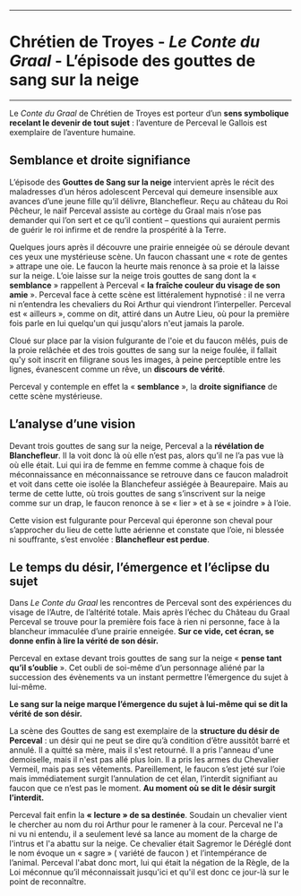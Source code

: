***
# Chrétien de Troyes - *Le Conte du Graal* - L’épisode des gouttes de sang sur la neige 
***
Le *Conte du Graal* de Chrétien de Troyes est porteur d’un **sens symbolique recelant le devenir de tout sujet** : l’aventure de Perceval le Gallois est exemplaire de l’aventure humaine.

## Semblance et droite signifiance

L’épisode des **Gouttes de Sang sur la neige** intervient après le récit des maladresses d’un héros adolescent Perceval qui demeure insensible aux avances d’une jeune fille qu’il délivre, Blanchefleur. Reçu au château du Roi Pêcheur, le naïf Perceval assiste au cortège du Graal mais n’ose pas demander qui l’on sert et ce qu’il contient – questions qui auraient permis de guérir le roi infirme et de rendre la prospérité à la Terre.

Quelques jours après il découvre une prairie enneigée où se déroule devant ces yeux une mystérieuse scène. Un faucon chassant une « rote de gentes » attrape une oie. Le faucon la heurte mais renonce à sa proie et la laisse sur la neige. L’oie laisse sur la neige trois gouttes de sang dont la « **semblance** »  rappellent à Perceval « **la fraîche couleur du visage de son amie** ». Perceval face à cette scène est littéralement hypnotisé : il ne verra ni n’entendra les chevaliers du Roi Arthur qui viendront l’interpeller.  Perceval est « ailleurs », comme on dit, attiré dans un Autre Lieu, où pour la première fois parle en lui quelqu'un qui jusqu'alors n'eut jamais la parole. 

Cloué sur place par la vision fulgurante de l'oie et du faucon mêlés, puis de la proie relâchée et des trois gouttes de sang sur la neige foulée, il fallait qu'y soit inscrit en filigrane sous les images, à peine perceptible entre les lignes, évanescent comme un rêve, un **discours de vérité**.

Perceval y contemple en effet la « **semblance** », la **droite signifiance** de cette scène mystérieuse.

## L’analyse d’une vision

Devant trois gouttes de sang sur la neige, Perceval a la **révélation de Blanchefleur**. Il la voit donc là où elle n’est pas, alors qu’il ne l’a pas vue là où elle était. Lui qui ira de femme en femme comme à chaque fois de méconnaissance en méconnaissance se retrouve dans ce faucon maladroit et voit dans cette oie isolée la Blanchefeur assiégée à Beaurepaire. Mais au terme de cette lutte, où trois gouttes de sang s’inscrivent sur la neige comme sur un drap, le faucon renonce à se « lier » et à se « joindre » à l’oie.

Cette vision est fulgurante pour Perceval qui éperonne son cheval pour s’approcher du lieu de cette lutte aérienne et constate que l’oie, ni blessée ni souffrante, s’est envolée : **Blanchefleur est perdue**.

## Le temps du désir, l’émergence et l’éclipse du sujet 

Dans *Le Conte du Graal* les rencontres de Perceval sont des expériences du visage de l’Autre, de l’altérité totale. Mais après l’échec du Château du Graal Perceval se trouve pour la première fois face à rien ni personne, face à la blancheur immaculée d’une prairie enneigée. **Sur ce vide, cet écran, se donne enfin à lire la vérité de son désir.**

Perceval en extase devant trois gouttes de sang sur la neige « **pense tant qu’il s’oublie** ». Cet oubli de soi-même d’un personnage aliéné par la succession des évènements va un instant permettre l’émergence du sujet à lui-même. 

**Le sang sur la neige marque l’émergence du sujet à lui-même qui se dit la vérité de son désir.**

La scène des Gouttes de sang est exemplaire de la **structure du désir de Perceval** : un désir qui ne peut se dire qu’à condition d’être aussitôt barré et annulé. Il a quitté sa mère, mais il s'est retourné. Il a pris l'anneau d'une demoiselle, mais il n'est pas allé plus loin. Il a pris les armes du Chevalier Vermeil, mais pas ses vêtements. Pareillement, le faucon s’est jeté sur l’oie mais immédiatement surgit l’annulation de cet élan, l’interdit signifiant au faucon que ce n’est pas le moment. **Au moment où se dit le désir surgit l’interdit.** 

Perceval fait enfin la **« lecture » de sa destinée**. Soudain un chevalier vient le chercher au nom du roi Arthur pour le ramener à la cour. Perceval ne l'a ni vu ni entendu, il a seulement levé sa lance au moment de la charge de l'intrus et l'a abattu sur la neige. Ce chevalier était Sagremor le Déréglé dont le nom évoque un « sagre » ( variété de faucon ) et l’intempérance de l’animal. Perceval l'abat donc mort, lui qui était la négation de la Règle, de la Loi méconnue qu’il méconnaissait jusqu'ici et qu'il est donc ce jour-là sur le point de reconnaître.

